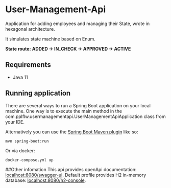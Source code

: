 # User-Management-Api

Application for adding employees and managing their State, wrote in hexagonal architecture.
 
It simulates state machine based on Enum. 

**State route:**
**ADDED -> IN_CHECK -> APPROVED -> ACTIVE**

## Requirements

- Java 11


## Running application

There are several ways to run a Spring Boot application on your local machine. 
One way is to execute the main method in the com.pplflw.usermanagementapi.UserManagementApiApplication class from your IDE.

Alternatively you can use the [Spring Boot Maven plugin](https://docs.spring.io/spring-boot/docs/current/reference/html/build-tool-plugins-maven-plugin.html) like so:

```shell
mvn spring-boot:run
```
Or via docker:
```shell
docker-compose.yml up
```

##Other infomation
This api provides openApi documentation: [localhost:8080/swagger-ui](localhost:8080/swagger-ui).
Default profile provides H2 in-memory database: [localhost:8080/h2-console](localhost:8080/h2-console).